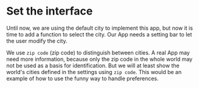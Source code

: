 # Set the interface

Until now, we are using the default city to implement this app, but now it is time to add a function to select the city. Our App needs a setting bar to let the user modify the city.

We use `zip code` (zip code) to distinguish between cities. A real App may need more information, because only the zip code in the whole world may not be used as a basis for identification. But we will at least show the world's cities defined in the settings using `zip code`. This would be an example of how to use the funny way to handle preferences.
